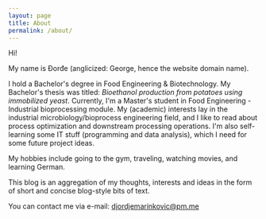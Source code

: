 ```yaml
---
layout: page
title: About
permalink: /about/
---
```


Hi! 

My name is Đorđe (anglicized: George, hence the website domain name).

I hold a Bachelor's degree in Food Engineering & Biotechnology. My Bachelor's thesis was titled: _Bioethanol production from potatoes using immobilized yeast_.
Currently, I'm a Master's student in Food Engineering - Industrial bioprocessing module. 
My (academic) interests lay in the industrial microbiology/bioprocess engineering field, and I like to read about process optimization and downstream processing operations. I'm also self-learning some IT stuff (programming and data analysis), which I need for some future project ideas.

My hobbies include going to the gym, traveling, watching movies, and learning German.

This blog is an aggregation of my thoughts, interests and ideas in the form of short and concise blog-style bits of text.

You can contact me via e-mail: djordjemarinkovic@pm.me
